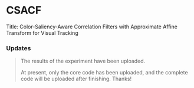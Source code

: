 # CSACF
Title: Color-Saliency-Aware Correlation Filters with Approximate Affine Transform for Visual Tracking
### Updates
> The results of the experiment have been uploaded.
> 
> At present, only the core code has been uploaded, and the complete code will be uploaded after finishing.
Thanks!
